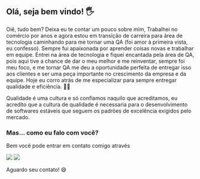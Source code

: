 ## Olá, seja bem vindo! 🖐

Oiê, tudo bem? Deixa eu te contar um pouco sobre mim, Trabalhei no comércio por anos e agora estou em transição de carreira para área de tecnologia caminhando para me tornar uma QA (foi amor à primeira vista, eu confesso).
Sempre fui apaixonada por aprender coisas novas e trabalhar em equipe. Entrei na área de tecnologia e fiquei encantada pela área de QA, pois aqui tive a chance de dar o meu melhor e me reinventar, sempre foi meu foco, e me tornar QA me deu a oportunidade perfeita de entregar isso aos clientes e ser uma peça importante no crescimento da empresa e da equipe.
Hoje eu corro atrás de me especializar para sempre entregar qualidade e eficiência. 🚀✨ 

Qualidade é uma cultura e só confiamos naquilo que acreditamos, eu acredito que a cultura de qualidade é necessaria para o desenvolvimento de softwares estáveis que seguem os padrões de excelência exigidos pelo mercado.

### Mas... como eu falo com você?
Bem você pode entrar em contato comigo através 

[<img src="https://img.shields.io/badge/Gmail-D14836?style=for-the-badge&logo=gmail&logoColor=white" />](rafasousamachado12@gmail.com) [<img src="https://img.shields.io/badge/linkedin-%230077B5.svg?&style=for-the-badge&logo=linkedin&logoColor=white" />](https://www.linkedin.com/in/rafaela-caroline/) 

Aguardo seu contato! :smile:
          




